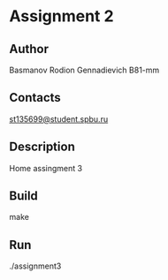 # Assignment 2
## Author
Basmanov Rodion Gennadievich B81-mm
## Contacts
st135699@student.spbu.ru
## Description
Home assingment 3
## Build
make
## Run
./assignment3